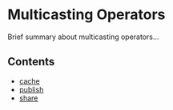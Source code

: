 # Multicasting Operators

Brief summary about multicasting operators...

## Contents
* [cache](cache.md)
* [publish](publish.md)
* [share](share.md)